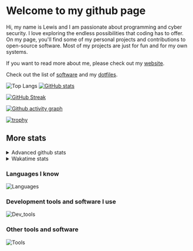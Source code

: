 # Welcome to my github page

Hi, my name is Lewis and I am passionate about programming and cyber security. I love exploring the endless possibilities that coding has to offer. On my page, you'll find some of my personal projects and contributions to open-source software. Most of my projects are just for fun and for my own systems.

If you want to read more about me, please check out my [website](https://lewisevans2007.github.io/).

Check out the list of [software](https://github.com/lewisevans2007/lewisevans2007/blob/master/software.md) and my [dotfiles](https://github.com/lewisevans2007/dotfiles).

![Top Langs](https://github-readme-stats.vercel.app/api/top-langs/?username=lewisevans2007&hide=html,css,jupyter%20notebook&langs_count=10&layout=donut&theme=transparent&exclude_repo=GPT-code-repository,Obsidian_vault,Apple-PowerManagement,Apple-Security,CMake,qemu,swift,tcpdump,xnu)
[![GitHub stats](https://github-readme-stats.vercel.app/api?username=lewisevans2007&show_icons=true&theme=transparent)](https://github.com/anuraghazra/github-readme-stats)

[![GitHub Streak](https://streak-stats.demolab.com?user=lewisevans2007&theme=transparent)](https://git.io/streak-stats)

[![Github activity graph](https://github-readme-activity-graph.vercel.app/graph?username=lewisevans2007&theme=github-compact&area=true)](https://github.com/ashutosh00710/github-readme-activity-graph)

[![trophy](https://github-profile-trophy.vercel.app/?username=lewisevans2007&theme=darkhub)](https://github.com/ryo-ma/github-profile-trophy)

## More stats
<details close>
<summary>Advanced github stats</summary>
<br>
  
![Metrics](https://raw.githubusercontent.com/lewisevans2007/lewisevans2007/master/github-metrics.svg)
  
</details>

<details close>
<summary>Wakatime stats</summary>
<br>

<!--START_SECTION:waka-->

```txt
Python       1 hr 6 mins     █████████░░░░░░░░░░░░░░░░   36.31 %
C#           38 mins         █████▒░░░░░░░░░░░░░░░░░░░   20.76 %
Makefile     19 mins         ██▓░░░░░░░░░░░░░░░░░░░░░░   10.62 %
Other        14 mins         ██░░░░░░░░░░░░░░░░░░░░░░░   08.04 %
Text         12 mins         █▓░░░░░░░░░░░░░░░░░░░░░░░   06.70 %
Markdown     8 mins          █▒░░░░░░░░░░░░░░░░░░░░░░░   04.79 %
C            5 mins          ▓░░░░░░░░░░░░░░░░░░░░░░░░   03.23 %
HTML         5 mins          ▓░░░░░░░░░░░░░░░░░░░░░░░░   03.19 %
Java         4 mins          ▓░░░░░░░░░░░░░░░░░░░░░░░░   02.27 %
JSON         2 mins          ▒░░░░░░░░░░░░░░░░░░░░░░░░   01.58 %
JavaScript   1 min           ▒░░░░░░░░░░░░░░░░░░░░░░░░   00.77 %
Git Config   1 min           ▒░░░░░░░░░░░░░░░░░░░░░░░░   00.68 %
XML          1 min           ░░░░░░░░░░░░░░░░░░░░░░░░░   00.55 %
INI          0 secs          ░░░░░░░░░░░░░░░░░░░░░░░░░   00.35 %
CSS          0 secs          ░░░░░░░░░░░░░░░░░░░░░░░░░   00.16 %
```

<!--END_SECTION:waka-->
</details>

### Languages I know
![Languages](https://skillicons.dev/icons?i=python,cpp,cs,c,javascript,nodejs,dotnet,bash,css,html,rust)
### Development tools and software I use
![Dev_tools](https://skillicons.dev/icons?i=git,docker,github,googlecloud,vscode,visualstudio,raspberrypi,linux,powershell,replit)
### Other tools and software
![Tools](https://skillicons.dev/icons?i=blender,ps,pr,ai,xd,figma)
